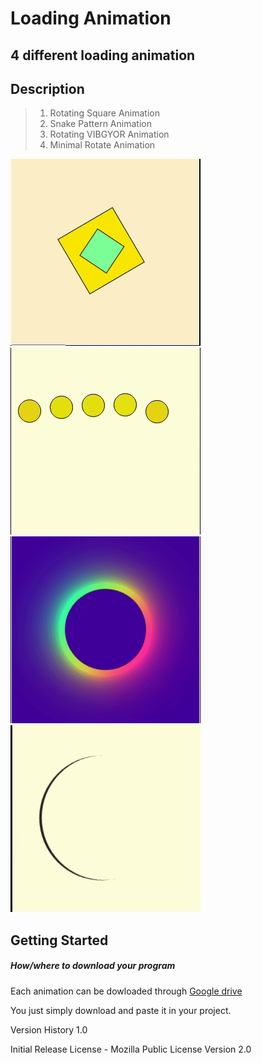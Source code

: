 # Loading Animation
## 4 different loading animation

## Description
> 1. Rotating Square Animation
> 2. Snake Pattern Animation
> 3. Rotating VIBGYOR Animation
> 4. Minimal Rotate Animation

![](gif/ani1.gif)
![](gif/ani2.gif)
![](gif/ani3.gif)
![](gif/ani4.gif)
## Getting Started

##### How/where to download your program
Each animation can be dowloaded through [Google drive](https://drive.google.com/drive/folders/10f-H0WbHNsbBnDCycAxjMXLmBNkicWFt?usp=sharing)

You just simply download and paste it in your project.

Version History
1.0

Initial Release
License - Mozilla Public License Version 2.0
